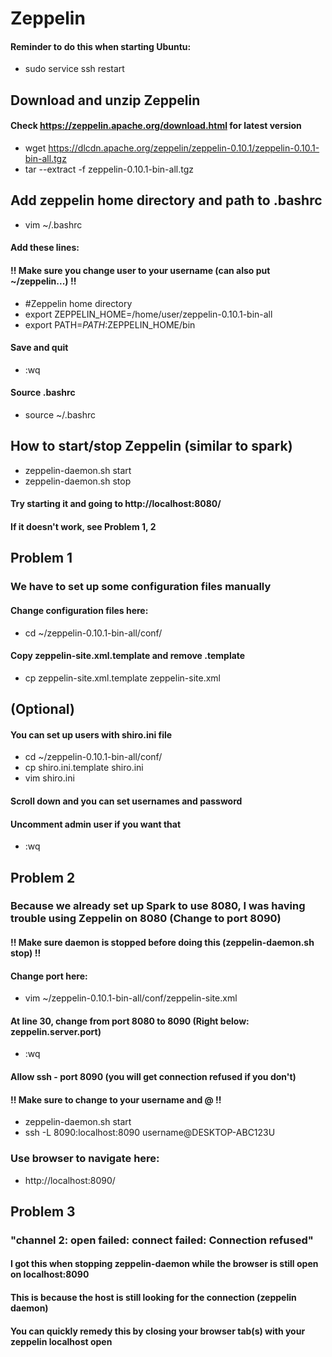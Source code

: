 # Zeppelin
#### Reminder to do this when starting Ubuntu:
- sudo service ssh restart

## Download and unzip Zeppelin
#### Check https://zeppelin.apache.org/download.html for latest version
- wget https://dlcdn.apache.org/zeppelin/zeppelin-0.10.1/zeppelin-0.10.1-bin-all.tgz
- tar --extract -f zeppelin-0.10.1-bin-all.tgz

## Add zeppelin home directory and path to .bashrc
- vim ~/.bashrc
#### Add these lines:
#### !! Make sure you change user to your username (can also put ~/zeppelin...) !!
- #Zeppelin home directory
- export ZEPPELIN_HOME=/home/user/zeppelin-0.10.1-bin-all
- export PATH=$PATH:$ZEPPELIN_HOME/bin
#### Save and quit
- :wq
#### Source .bashrc
- source ~/.bashrc

## How to start/stop Zeppelin (similar to spark)
- zeppelin-daemon.sh start
- zeppelin-daemon.sh stop
#### Try starting it and going to http://localhost:8080/
#### If it doesn't work, see Problem 1, 2

## Problem 1
### We have to set up some configuration files manually

#### Change configuration files here:
- cd  ~/zeppelin-0.10.1-bin-all/conf/
#### Copy zeppelin-site.xml.template and remove .template
- cp zeppelin-site.xml.template zeppelin-site.xml

## (Optional)
#### You can set up users with shiro.ini file
- cd  ~/zeppelin-0.10.1-bin-all/conf/
- cp shiro.ini.template shiro.ini
- vim shiro.ini
	
#### Scroll down and you can set usernames and password
#### Uncomment admin user if you want that
- :wq

## Problem 2
### Because we already set up Spark to use 8080, I was having trouble using Zeppelin on 8080 (Change to port 8090)
#### !! Make sure daemon is stopped before doing this (zeppelin-daemon.sh stop) !!

#### Change port here:
- vim ~/zeppelin-0.10.1-bin-all/conf/zeppelin-site.xml
#### At line 30, change from port 8080 to 8090 (Right below: zeppelin.server.port)	
- :wq
#### Allow ssh - port 8090 (you will get connection refused if you don't) 
#### !! Make sure to change to your username and @ !!
- zeppelin-daemon.sh start
- ssh -L 8090:localhost:8090 username@DESKTOP-ABC123U

### Use browser to navigate here:
- http://localhost:8090/	

## Problem 3
### "channel 2: open failed: connect failed: Connection refused"
#### I got this when stopping zeppelin-daemon while the browser is still open on localhost:8090
#### This is because the host is still looking for the connection (zeppelin daemon)
#### You can quickly remedy this by closing your browser tab(s) with your zeppelin localhost open

